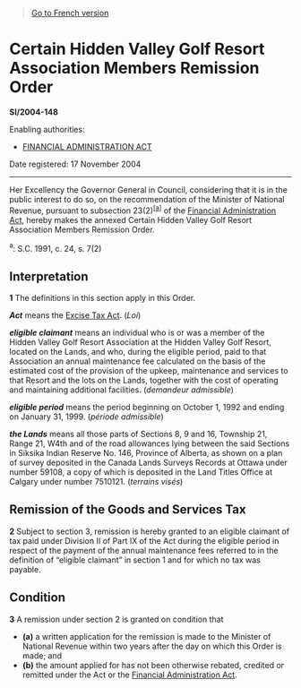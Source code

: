 > [Go to French version](/fr/Règlements/Textes%20réglementaires/2004/148.md)

# Certain Hidden Valley Golf Resort Association Members Remission Order

**SI/2004-148**

Enabling authorities: 
- [FINANCIAL ADMINISTRATION ACT](/en/Acts/Revised%20Statutes%20of%20Canada/F/F-11.md)

Date registered: 17 November 2004

----------

Her Excellency the Governor General in Council, considering that it is in the public interest to do so, on the recommendation of the Minister of National Revenue, pursuant to subsection 23(2)<sup><a href='#footnotea'>[a]</a></sup> of the [Financial Administration Act](/en/Acts/Revised%20Statutes%20of%20Canada/F/F-11.md), hereby makes the annexed Certain Hidden Valley Golf Resort Association Members Remission Order.

<a name='footnotea'><sup>a</sup></a>: S.C. 1991, c. 24, s. 7(2)<br />




## Interpretation


**1** The definitions in this section apply in this Order.

***Act*** means the [Excise Tax Act](/en/Acts/Revised%20Statutes%20of%20Canada/E/E-15.md). (*Loi*)

***eligible claimant*** means an individual who is or was a member of the Hidden Valley Golf Resort Association at the Hidden Valley Golf Resort, located on the Lands, and who, during the eligible period, paid to that Association an annual maintenance fee calculated on the basis of the estimated cost of the provision of the upkeep, maintenance and services to that Resort and the lots on the Lands, together with the cost of operating and maintaining additional facilities. (*demandeur admissible*)

***eligible period*** means the period beginning on October 1, 1992 and ending on January 31, 1999. (*période admissible*)

***the Lands*** means all those parts of Sections 8, 9 and 16, Township 21, Range 21, W4th and of the road allowances lying between the said Sections in Siksika Indian Reserve No. 146, Province of Alberta, as shown on a plan of survey deposited in the Canada Lands Surveys Records at Ottawa under number 59108, a copy of which is deposited in the Land Titles Office at Calgary under number 7510121. (*terrains visés*)




## Remission of the Goods and Services Tax


**2** Subject to section 3, remission is hereby granted to an eligible claimant of tax paid under Division II of Part IX of the Act during the eligible period in respect of the payment of the annual maintenance fees referred to in the definition of “eligible claimant” in section 1 and for which no tax was payable.




## Condition


**3** A remission under section 2 is granted on condition that
- **(a)** a written application for the remission is made to the Minister of National Revenue within two years after the day on which this Order is made; and
- **(b)** the amount applied for has not been otherwise rebated, credited or remitted under the Act or the [Financial Administration Act](/en/Acts/Revised%20Statutes%20of%20Canada/F/F-11.md).


